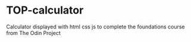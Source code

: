 # TOP-calculator
Calculator displayed with html css js to complete the foundations course from The Odin Project
